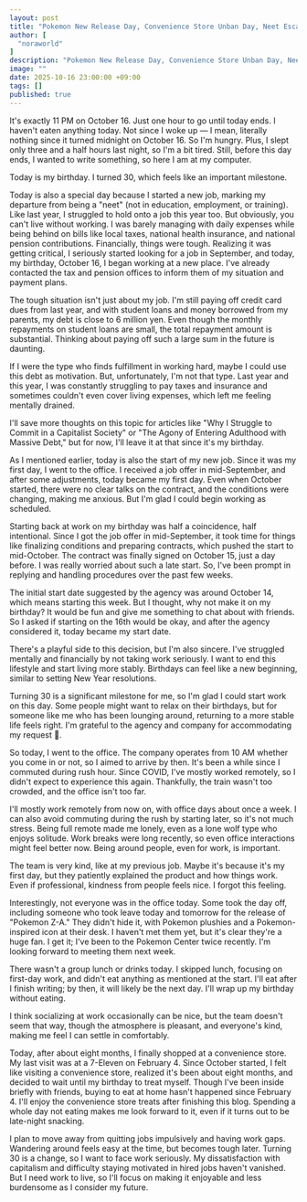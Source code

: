 ```yaml
---
layout: post
title: "Pokemon New Release Day, Convenience Store Unban Day, Neet Escape Day, Birthday"
author: [
  "noraworld"
]
description: "Pokemon New Release Day, Convenience Store Unban Day, Neet Escape Day, Birthday"
image: ""
date: 2025-10-16 23:00:00 +09:00
tags: []
published: true
---
```


It's exactly 11 PM on October 16. Just one hour to go until today ends. I haven't eaten anything today. Not since I woke up — I mean, literally nothing since it turned midnight on October 16. So I'm hungry. Plus, I slept only three and a half hours last night, so I'm a bit tired. Still, before this day ends, I wanted to write something, so here I am at my computer.

Today is my birthday. I turned 30, which feels like an important milestone.

Today is also a special day because I started a new job, marking my departure from being a "neet" (not in education, employment, or training). Like last year, I struggled to hold onto a job this year too. But obviously, you can't live without working. I was barely managing with daily expenses while being behind on bills like local taxes, national health insurance, and national pension contributions. Financially, things were tough. Realizing it was getting critical, I seriously started looking for a job in September, and today, my birthday, October 16, I began working at a new place. I've already contacted the tax and pension offices to inform them of my situation and payment plans.

The tough situation isn't just about my job. I'm still paying off credit card dues from last year, and with student loans and money borrowed from my parents, my debt is close to 6 million yen. Even though the monthly repayments on student loans are small, the total repayment amount is substantial. Thinking about paying off such a large sum in the future is daunting.

If I were the type who finds fulfillment in working hard, maybe I could use this debt as motivation. But, unfortunately, I'm not that type. Last year and this year, I was constantly struggling to pay taxes and insurance and sometimes couldn't even cover living expenses, which left me feeling mentally drained.

I'll save more thoughts on this topic for articles like "Why I Struggle to Commit in a Capitalist Society" or "The Agony of Entering Adulthood with Massive Debt," but for now, I'll leave it at that since it's my birthday.

As I mentioned earlier, today is also the start of my new job. Since it was my first day, I went to the office. I received a job offer in mid-September, and after some adjustments, today became my first day. Even when October started, there were no clear talks on the contract, and the conditions were changing, making me anxious. But I'm glad I could begin working as scheduled.

Starting back at work on my birthday was half a coincidence, half intentional. Since I got the job offer in mid-September, it took time for things like finalizing conditions and preparing contracts, which pushed the start to mid-October. The contract was finally signed on October 15, just a day before. I was really worried about such a late start. So, I've been prompt in replying and handling procedures over the past few weeks.

The initial start date suggested by the agency was around October 14, which means starting this week. But I thought, why not make it on my birthday? It would be fun and give me something to chat about with friends. So I asked if starting on the 16th would be okay, and after the agency considered it, today became my start date.

There's a playful side to this decision, but I'm also sincere. I've struggled mentally and financially by not taking work seriously. I want to end this lifestyle and start living more stably. Birthdays can feel like a new beginning, similar to setting New Year resolutions.

Turning 30 is a significant milestone for me, so I'm glad I could start work on this day. Some people might want to relax on their birthdays, but for someone like me who has been lounging around, returning to a more stable life feels right. I'm grateful to the agency and company for accommodating my request 🙏.

So today, I went to the office. The company operates from 10 AM whether you come in or not, so I aimed to arrive by then. It's been a while since I commuted during rush hour. Since COVID, I've mostly worked remotely, so I didn't expect to experience this again. Thankfully, the train wasn't too crowded, and the office isn't too far.

I'll mostly work remotely from now on, with office days about once a week. I can also avoid commuting during the rush by starting later, so it's not much stress. Being full remote made me lonely, even as a lone wolf type who enjoys solitude. Work breaks were long recently, so even office interactions might feel better now. Being around people, even for work, is important.

The team is very kind, like at my previous job. Maybe it's because it's my first day, but they patiently explained the product and how things work. Even if professional, kindness from people feels nice. I forgot this feeling. 

Interestingly, not everyone was in the office today. Some took the day off, including someone who took leave today and tomorrow for the release of "Pokemon Z-A." They didn't hide it, with Pokemon plushies and a Pokemon-inspired icon at their desk. I haven't met them yet, but it's clear they're a huge fan. I get it; I've been to the Pokemon Center twice recently. I'm looking forward to meeting them next week.

There wasn't a group lunch or drinks today. I skipped lunch, focusing on first-day work, and didn't eat anything as mentioned at the start. I'll eat after I finish writing; by then, it will likely be the next day. I'll wrap up my birthday without eating. 

I think socializing at work occasionally can be nice, but the team doesn't seem that way, though the atmosphere is pleasant, and everyone's kind, making me feel I can settle in comfortably.

Today, after about eight months, I finally shopped at a convenience store. My last visit was at a 7-Eleven on February 4. Since October started, I felt like visiting a convenience store, realized it's been about eight months, and decided to wait until my birthday to treat myself. Though I've been inside briefly with friends, buying to eat at home hasn't happened since February 4. I'll enjoy the convenience store treats after finishing this blog. Spending a whole day not eating makes me look forward to it, even if it turns out to be late-night snacking.

I plan to move away from quitting jobs impulsively and having work gaps. Wandering around feels easy at the time, but becomes tough later. Turning 30 is a change, so I want to face work seriously. My dissatisfaction with capitalism and difficulty staying motivated in hired jobs haven't vanished. But I need work to live, so I'll focus on making it enjoyable and less burdensome as I consider my future.

